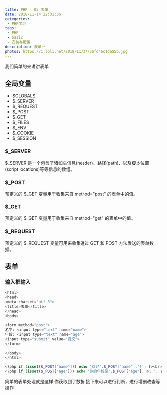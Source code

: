 ```yaml
---
title: PHP - 05 表单
date: 2018-11-14 22:31:36
categories:
 - PHP学习
tags:
 - PHP
 - basic
 - 安装与配置
description: 表单~~
photos: https://i.loli.net/2018/11/27/5bfd46c1da55b.jpg
---
```


我们简单的来讲讲表单


## 全局变量
 - $GLOBALS
 - $_SERVER
 - $_REQUEST
 - $_POST
 - $_GET
 - $_FILES
 - $_ENV
 - $_COOKIE
 - $_SESSION

### $_SERVER

$_SERVER 是一个包含了诸如头信息(header)、路径(path)、以及脚本位置(script locations)等等信息的数组。

### $_POST

预定义的 $_GET 变量用于收集来自 method="post" 的表单中的值。

### $_GET

预定义的 $_GET 变量用于收集来自 method="get" 的表单中的值。

### $_REQUEST

预定义的 $_REQUEST 变量可用来收集通过 GET 和 POST 方法发送的表单数据。

## 表单

### 输入框输入

```php
<html>
<head>
<meta charset="utf-8">
<title>表单</title>
</head>
<body>
 
<form method="post">
名字: <input type="text" name="name">
年龄: <input type="text" name="age">
<input type="submit" value="提交">
</form>
 
</body>
</html>

<?php if (isset($_POST["name"])) echo '欢迎'.$_POST["name"].'!'; ?><br>
<?php if (isset($_POST["age"])) echo '你的年龄是'.$_POST["age"].'岁。'; ?>
```

简单的表单处理就是这样
你获取到了数据
接下来可以进行判断，进行增删改查等操作